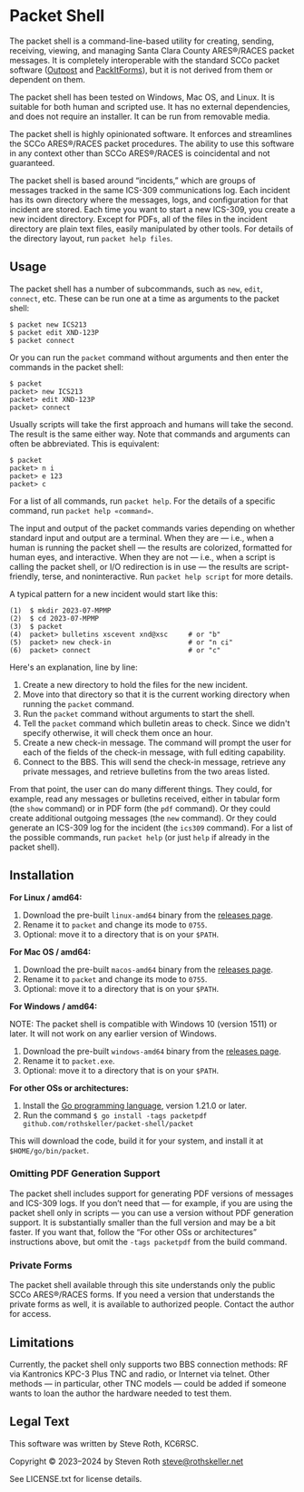 # Packet Shell

The packet shell is a command-line-based utility for creating, sending,
receiving, viewing, and managing Santa Clara County ARES®/RACES packet messages.
It is completely interoperable with the standard SCCo packet software ([Outpost]
and [PackItForms]), but it is not derived from them or dependent on them.

[Outpost]: http://www.outpostpm.org/
[PackItForms]: https://www.scc-ares-races.org/data/packet/about-packitforms.html

The packet shell has been tested on Windows, Mac OS, and Linux.  It is suitable
for both human and scripted use.  It has no external dependencies, and does not
require an installer.  It can be run from removable media.

The packet shell is highly opinionated software.  It enforces and streamlines
the SCCo ARES®/RACES packet procedures.  The ability to use this software in any
context other than SCCo ARES®/RACES is coincidental and not guaranteed.

The packet shell is based around “incidents,” which are groups of messages
tracked in the same ICS-309 communications log.  Each incident has its own
directory where the messages, logs, and configuration for that incident are
stored.  Each time you want to start a new ICS-309, you create a new incident
directory.  Except for PDFs, all of the files in the incident directory are
plain text files, easily manipulated by other tools.  For details of the
directory layout, run `packet help files`.

## Usage

The packet shell has a number of subcommands, such as `new`, `edit`, `connect`,
etc.  These can be run one at a time as arguments to the packet shell:

    $ packet new ICS213
    $ packet edit XND-123P
    $ packet connect

Or you can run the `packet` command without arguments and then enter the
commands in the packet shell:

    $ packet
    packet> new ICS213
    packet> edit XND-123P
    packet> connect

Usually scripts will take the first approach and humans will take the second.
The result is the same either way.  Note that commands and arguments can often
be abbreviated.  This is equivalent:

    $ packet
    packet> n i
    packet> e 123
    packet> c

For a list of all commands, run `packet help`.  For the details of a specific
command, run `packet help «command»`.

The input and output of the packet commands varies depending on whether standard
input and output are a terminal.  When they are — i.e., when a human is running
the packet shell — the results are colorized, formatted for human eyes, and
interactive.  When they are not — i.e., when a script is calling the packet
shell, or I/O redirection is in use — the results are script-friendly, terse,
and noninteractive.  Run `packet help script` for more details.

A typical pattern for a new incident would start like this:

    (1)  $ mkdir 2023-07-MPMP
    (2)  $ cd 2023-07-MPMP
    (3)  $ packet
    (4)  packet> bulletins xscevent xnd@xsc     # or "b"
    (5)  packet> new check-in                   # or "n ci"
    (6)  packet> connect                        # or "c"

Here's an explanation, line by line:

1.  Create a new directory to hold the files for the new incident.
2.  Move into that directory so that it is the current working directory when
    running the `packet` command.
3.  Run the `packet` command without arguments to start the shell.
4.  Tell the `packet` command which bulletin areas to check.  Since we didn't
    specify otherwise, it will check them once an hour.
5.  Create a new check-in message.  The command will prompt the user for each of
    the fields of the check-in message, with full editing capability.
6.  Connect to the BBS.  This will send the check-in message, retrieve any
    private messages, and retrieve bulletins from the two areas listed.

From that point, the user can do many different things.  They could, for
example, read any messages or bulletins received, either in tabular form (the
`show` command) or in PDF form (the `pdf` command).  Or they could create
additional outgoing messages (the `new` command).  Or they could generate an
ICS-309 log for the incident (the `ics309` command).  For a list of the
possible commands, run `packet help` (or just `help` if already in the packet
shell).

## Installation

**For Linux / amd64:**

1. Download the pre-built `linux-amd64` binary from the [releases page](../../releases).
2. Rename it to `packet` and change its mode to `0755`.
3. Optional: move it to a directory that is on your `$PATH`.

**For Mac OS / amd64:**

1. Download the pre-built `macos-amd64` binary from the [releases page](../../releases).
2. Rename it to `packet` and change its mode to `0755`.
3. Optional: move it to a directory that is on your `$PATH`.

**For Windows / amd64:**

NOTE:  The packet shell is compatible with Windows 10 (version 1511) or later.
It will not work on any earlier version of Windows.

1. Download the pre-built `windows-amd64` binary from the [releases page](../../releases).
2. Rename it to `packet.exe`.
3. Optional: move it to a directory that is on your `$PATH`.

**For other OSs or architectures:**

1. Install the [Go programming language](https://go.dev/), version 1.21.0 or
   later.
2. Run the command 
   `$ go install -tags packetpdf github.com/rothskeller/packet-shell/packet`

This will download the code, build it for your system, and install it at
`$HOME/go/bin/packet`.

### Omitting PDF Generation Support

The packet shell includes support for generating PDF versions of messages and
ICS-309 logs.  If you don’t need that — for example, if you are using the packet
shell only in scripts — you can use a version without PDF generation support.
It is substantially smaller than the full version and may be a bit faster.  If
you want that, follow the “For other OSs or architectures” instructions above,
but omit the `-tags packetpdf` from the build command.

### Private Forms

The packet shell available through this site understands only the public SCCo
ARES®/RACES forms.  If you need a version that understands the private forms as
well, it is available to authorized people.  Contact the author for access.

## Limitations

Currently, the packet shell only supports two BBS connection methods: RF via
Kantronics KPC-3 Plus TNC and radio, or Internet via telnet.  Other methods —
in particular, other TNC models — could be added if someone wants to loan the
author the hardware needed to test them.

## Legal Text

This software was written by Steve Roth, KC6RSC.

Copyright © 2023–2024 by Steven Roth <steve@rothskeller.net>

See LICENSE.txt for license details.
